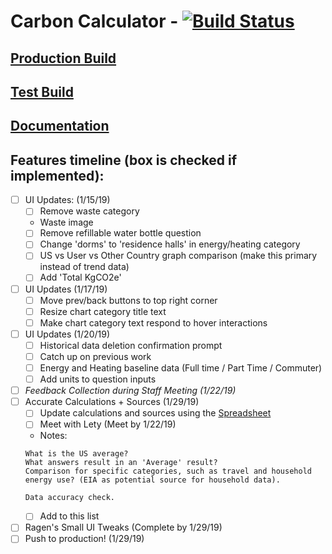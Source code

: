 # Carbon Calculator - [![Build Status](https://api.travis-ci.com/OSU-Sustainability-Office/osu_carbon_calculator_update_project.svg?branch=VueJS-Migration)](https://travis-ci.com/OSU-Sustainability-Office/osu_carbon_calculator_update_project)

## [Production Build](https://myco2.sustainability.oregonstate.edu)

## [Test Build](http://carbon-calculator.s3-website-us-west-2.amazonaws.com)

## [Documentation](https://osusustainability.gitbook.io/energy-dashboard/frontend-documentation#carbon-calculator)

## Features timeline (box is checked if implemented):
- [ ] UI Updates: (1/15/19)
    - [ ] Remove waste category
    - Waste image
    - [ ] Remove refillable water bottle question
    - [ ] Change 'dorms' to 'residence halls' in energy/heating category
    - [ ] US vs User vs Other Country graph comparison (make this primary instead of trend data)
    - [ ] Add 'Total KgCO2e'
- [ ] UI Updates (1/17/19)
    - [ ] Move prev/back buttons to top right corner
    - [ ] Resize chart category title text
    - [ ] Make chart category text respond to hover interactions
- [ ] UI Updates (1/20/19)
    - [ ] Historical data deletion confirmation prompt
    - [ ] Catch up on previous work
    - [ ] Energy and Heating baseline data (Full time / Part Time / Commuter)
    - [ ] Add units to question inputs
- [ ] *Feedback Collection during Staff Meeting (1/22/19)*
- [ ] Accurate Calculations + Sources (1/29/19)
    - [ ] Update calculations and sources using the [Spreadsheet](https://docs.google.com/spreadsheets/d/1FbkcWkPXmCwyWeBAtjH0eaR_kPtbDcLa3SFdK2iswAY/edit#gid=135288076)
    - [ ] Meet with Lety (Meet by 1/22/19)
    - Notes:
    ```
    What is the US average?
    What answers result in an 'Average' result?
    Comparison for specific categories, such as travel and household energy use? (EIA as potential source for household data).

    Data accuracy check.
    ```
    - [ ] Add to this list
- [ ] Ragen's Small UI Tweaks (Complete by 1/29/19)
- [ ] Push to production! (1/29/19)
